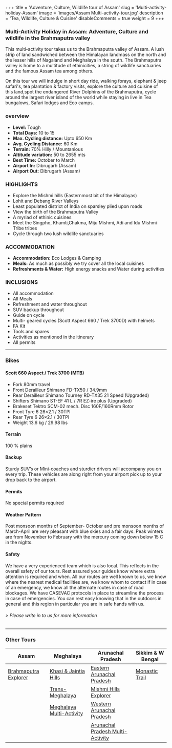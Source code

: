 +++
title = 'Adventure, Culture, Wildlife tour of Assam'
slug = 'Multi-activity-holiday-Assam'
image = 'images/Assam Multi-activity-tour.jpg'
description = 'Tea, Wildlife, Culture & Cuisine'
disableComments = true
weight = 9
+++
### Multi-Activity Holiday in Assam: Adventure, Culture and wildlife in the Brahmaputra valley

This multi-activity tour takes us to the Brahmaputra valley of Assam. A lush strip of land sandwiched between the Himalayan landmass on the north and the lesser hills of Nagaland and Meghalaya in the south. The Brahmaputra valley is home to a multitude of ethinicities, a string of wildlife sanctuaries and the famous Assam tea among others.

On this tour we will indulge in short day ride, walking forays, elephant & jeep safari's, tea plantation & factory visits, explore the culture and cuisine of this land,spot the endangered River Dolphins of the Brahmaputra, cycle around the largest river island of the world while staying in live in Tea bungalows, Safari lodges and Eco camps.

### overview

- **Level:** Tough
- **Total Days:** 10 to 15
- **Max. Cycling distance:** Upto 650 Km
- **Avg. Cycling Distance:** 60 Km
- **Terrain:** 70% Hilly / Mountanious
- **Altitude variation:** 50 to 2655 mts
- **Best Time:** October to March
- **Airport In:** Dibrugarh (Assam)
- **Airport Out:** Dibrugarh (Assam)

### HIGHLIGHTS

- Explore the Mishmi hills (Easternmost bit of the Himalayas)
- Lohit and Debang River Valleys
- Least populated district of India on sparsley plied upon roads
- View the birth of the Brahmaputra Valley
- A myriad of ethinic cuisines
- Meet the Singpho, Khamti,Chakma, Miju Mishmi, Adi and Idu Mishmi Tribe tribes
- Cycle through two lush wildlife sanctuaries

### ACCOMMODATION

- **Accommodation:** Eco Lodges & Camping
- **Meals:** As much as possibly we try cover all the local cuisines
- **Refreshments & Water:** High energy snacks and Water during activities

### INCLUSIONS

 - All accommodation
 - All Meals
 - Refreshment and water throughout
 - SUV backup throughout
 - Guide on cycle
 - Multi- geared cycles (Scott Aspect 660 / Trek 3700D) with helmets
 - FA Kit
 - Tools and spares
 - Activities as mentioned in the itinerary
 - All permits

---

### Bikes
#### Scott 660 Aspect  / Trek 3700 (MTB)
- Fork 80mm travel
- Front Derailleur Shimano FD-TX50 / 34.9mm
- Rear Derailleur Shimano Tourney RD-TX35 21 Speed (Upgraded)
- Shifters Shimano ST-EF 41 L / 7R EZ-ire plus (Upgraded)
- Brakeset Tektro SCM-02 mech. Disc 160F/160Rmm Rotor
- Front Tyre 6 26×2.1 / 30TPI
- Rear Tyre 6 26×2.1 / 30TPI
- Weight 13.6 kg / 29.98 lbs

#### Terrain

100 % plains

#### Backup
Sturdy SUV’s or Mini-coaches and sturdier drivers will accompany you on every trip. These vehicles are along right from your airport pick up to your drop back to the airport.

#### Permits
No special permits required

#### Weather Pattern
Post monsoon months of September- October and pre monsoon months of March-April are very pleasant with blue skies and a fair days. Peak winters are from November to February with the mercury coming down below 15 C in the nights.

#### Safety 
We have a very experienced team which is also local. This reflects in the overall safety of our tours. Rest assured your guides know where extra attention is required and when. All our routes are well known to us, we know where the nearest medical facilities are, we know whom to contact if in case of an emergency, we know all the alternate routes in case of road blockages. We have CASEVAC protocols in place to streamline the process in case of emergencies. You can rest easy knowing that in the outdoors in general and this region in particular you are in safe hands with us.

###### *> Please write in to us for more information*
---

### Other Tours

| Assam     | Meghalaya | Arunachal Pradesh    | Sikkim & W Bengal    |
| -----------     |    -----------   |          ----------- |-----------|
| [Brahmaputra Explorer](/cycling-in-assam/)   | [Khasi & Jaintia Hills](/cycling-in-meghalaya/)     | [Eastern Arunachal Pradesh](/cycling-in-eastern-arunachal-pradesh/)  |[Monastic Trail](/cycling-in-sikkim/)    |
|   | [Trans-Meghalaya](/trans-meghalaya-cycling-tour/)      | [Mishmi Hills Explorer](/cycling-mishmi-hills/)      |   |
|   | [Meghalaya Multi-Activity](/multi-activity-holiday-meghalaya/)       | [Western Arunachal Pradesh](/cycling-in-western-arunachal-pradesh/)      |   |
|    |        | [Arunachal Pradesh Multi-Activity](/multi-activity-holiday-arunachal-pradesh/)     | 
